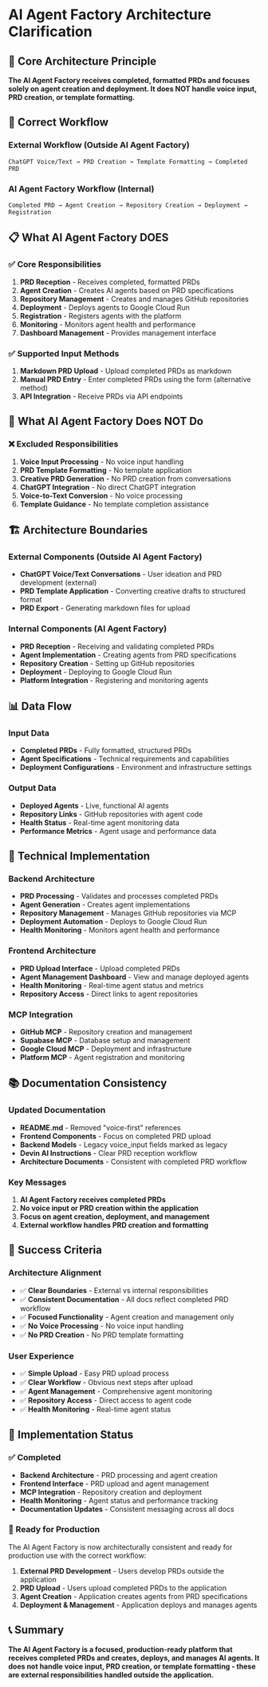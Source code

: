 # AI Agent Factory Architecture Clarification

## 🎯 **Core Architecture Principle**

**The AI Agent Factory receives completed, formatted PRDs and focuses solely on agent creation and deployment. It does NOT handle voice input, PRD creation, or template formatting.**

## 🔄 **Correct Workflow**

### **External Workflow (Outside AI Agent Factory)**
```
ChatGPT Voice/Text → PRD Creation → Template Formatting → Completed PRD
```

### **AI Agent Factory Workflow (Internal)**
```
Completed PRD → Agent Creation → Repository Creation → Deployment → Registration
```

## 📋 **What AI Agent Factory DOES**

### ✅ **Core Responsibilities**
1. **PRD Reception** - Receives completed, formatted PRDs
2. **Agent Creation** - Creates AI agents based on PRD specifications
3. **Repository Management** - Creates and manages GitHub repositories
4. **Deployment** - Deploys agents to Google Cloud Run
5. **Registration** - Registers agents with the platform
6. **Monitoring** - Monitors agent health and performance
7. **Dashboard Management** - Provides management interface

### ✅ **Supported Input Methods**
1. **Markdown PRD Upload** - Upload completed PRDs as markdown
2. **Manual PRD Entry** - Enter completed PRDs using the form (alternative method)
3. **API Integration** - Receive PRDs via API endpoints

## 🚫 **What AI Agent Factory Does NOT Do**

### ❌ **Excluded Responsibilities**
1. **Voice Input Processing** - No voice input handling
2. **PRD Template Formatting** - No template application
3. **Creative PRD Generation** - No PRD creation from conversations
4. **ChatGPT Integration** - No direct ChatGPT integration
5. **Voice-to-Text Conversion** - No voice processing
6. **Template Guidance** - No template completion assistance

## 🏗️ **Architecture Boundaries**

### **External Components (Outside AI Agent Factory)**
- **ChatGPT Voice/Text Conversations** - User ideation and PRD development (external)
- **PRD Template Application** - Converting creative drafts to structured format
- **PRD Export** - Generating markdown files for upload

### **Internal Components (AI Agent Factory)**
- **PRD Reception** - Receiving and validating completed PRDs
- **Agent Implementation** - Creating agents from PRD specifications
- **Repository Creation** - Setting up GitHub repositories
- **Deployment** - Deploying to Google Cloud Run
- **Platform Integration** - Registering and monitoring agents

## 📊 **Data Flow**

### **Input Data**
- **Completed PRDs** - Fully formatted, structured PRDs
- **Agent Specifications** - Technical requirements and capabilities
- **Deployment Configurations** - Environment and infrastructure settings

### **Output Data**
- **Deployed Agents** - Live, functional AI agents
- **Repository Links** - GitHub repositories with agent code
- **Health Status** - Real-time agent monitoring data
- **Performance Metrics** - Agent usage and performance data

## 🔧 **Technical Implementation**

### **Backend Architecture**
- **PRD Processing** - Validates and processes completed PRDs
- **Agent Generation** - Creates agent implementations
- **Repository Management** - Manages GitHub repositories via MCP
- **Deployment Automation** - Deploys to Google Cloud Run
- **Health Monitoring** - Monitors agent health and performance

### **Frontend Architecture**
- **PRD Upload Interface** - Upload completed PRDs
- **Agent Management Dashboard** - View and manage deployed agents
- **Health Monitoring** - Real-time agent status and metrics
- **Repository Access** - Direct links to agent repositories

### **MCP Integration**
- **GitHub MCP** - Repository creation and management
- **Supabase MCP** - Database setup and management
- **Google Cloud MCP** - Deployment and infrastructure
- **Platform MCP** - Agent registration and monitoring

## 📚 **Documentation Consistency**

### **Updated Documentation**
- **README.md** - Removed "voice-first" references
- **Frontend Components** - Focus on completed PRD upload
- **Backend Models** - Legacy voice_input fields marked as legacy
- **Devin AI Instructions** - Clear PRD reception workflow
- **Architecture Documents** - Consistent with completed PRD workflow

### **Key Messages**
1. **AI Agent Factory receives completed PRDs**
2. **No voice input or PRD creation within the application**
3. **Focus on agent creation, deployment, and management**
4. **External workflow handles PRD creation and formatting**

## 🎯 **Success Criteria**

### **Architecture Alignment**
- ✅ **Clear Boundaries** - External vs internal responsibilities
- ✅ **Consistent Documentation** - All docs reflect completed PRD workflow
- ✅ **Focused Functionality** - Agent creation and management only
- ✅ **No Voice Processing** - No voice input handling
- ✅ **No PRD Creation** - No PRD template formatting

### **User Experience**
- ✅ **Simple Upload** - Easy PRD upload process
- ✅ **Clear Workflow** - Obvious next steps after upload
- ✅ **Agent Management** - Comprehensive agent monitoring
- ✅ **Repository Access** - Direct access to agent code
- ✅ **Health Monitoring** - Real-time agent status

## 🚀 **Implementation Status**

### **✅ Completed**
- **Backend Architecture** - PRD processing and agent creation
- **Frontend Interface** - PRD upload and agent management
- **MCP Integration** - Repository creation and deployment
- **Health Monitoring** - Agent status and performance tracking
- **Documentation Updates** - Consistent messaging across all docs

### **🎯 Ready for Production**
The AI Agent Factory is now architecturally consistent and ready for production use with the correct workflow:
1. **External PRD Development** - Users develop PRDs outside the application
2. **PRD Upload** - Users upload completed PRDs to the application
3. **Agent Creation** - Application creates agents from PRD specifications
4. **Deployment & Management** - Application deploys and manages agents

## 📞 **Summary**

**The AI Agent Factory is a focused, production-ready platform that receives completed PRDs and creates, deploys, and manages AI agents. It does not handle voice input, PRD creation, or template formatting - these are external responsibilities handled outside the application.**
